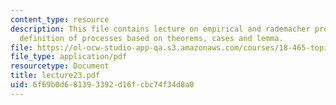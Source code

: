 ```yaml
---
content_type: resource
description: This file contains lecture on empirical and rademacher processes covering
  definition of processes based on theorems, cases and lemma.
file: https://ol-ocw-studio-app-qa.s3.amazonaws.com/courses/18-465-topics-in-statistics-statistical-learning-theory-spring-2007/6f69b0d681393392d16fcbc74f34d8a0_lecture23.pdf
file_type: application/pdf
resourcetype: Document
title: lecture23.pdf
uid: 6f69b0d6-8139-3392-d16f-cbc74f34d8a0
---
```


